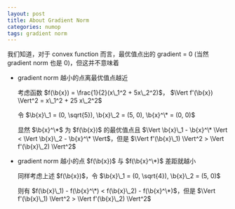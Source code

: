 ```yaml
---
layout: post
title: About Gradient Norm
categories: numop
tags: gradient norm
---
```


我们知道，对于 convex function 而言，最优值点出的 gradient = 0 (当然 gradient
norm 也是 0)，但这并不意味着

* gradient norm 越小的点离最优值点越近

    考虑函数 $f(\b{x}) = \frac{1}{2}(x\_1^2 + 5x\_2^2)$，
    $\Vert f'(\b{x}) \Vert^2 = x\_1^2 + 25 x\_2^2$
    
    令 $\b{x}\_1 = (0, \sqrt{5}), \b{x}\_2 = (5, 0), \b{x}^\* = (0, 0)$

    显然 $\b{x}^\*$ 为 $f(\b{x})$ 的最优值点且
    $\Vert \b{x}\_1 - \b{x}^\* \Vert < \Vert \b{x}\_2 - \b{x}^\* \Vert$，但是
    $\Vert f'(\b{x}\_1) \Vert^2 > \Vert f'(\b{x}\_2) \Vert^2$

* gradient norm 越小的点 $f(\b{x})$ 与 $f(\b{x}^\*)$ 差距就越小

    同样考虑上述 $f(\b{x})$，令 $\b{x}\_1 = (0, \sqrt{4}), \b{x}\_2 = (5, 0)$

    则有 $f(\b{x}\_1) - f(\b{x}^\*) < f(\b{x}\_2) - f(\b{x}^\*)$，但是
    $\Vert f'(\b{x}\_1) \Vert^2 > \Vert f'(\b{x}\_2) \Vert^2$


